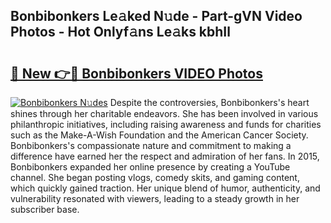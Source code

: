 ## Bonbibonkers Le𝚊ked N𝚞de - Part-gVN Video Photos - Hot Onlyf𝚊ns Le𝚊ks kbhIl

# <h2><a href="http://ab12946.deff.icu/?id=Bonbibonkers">🔗 New 👉🔴 Bonbibonkers VIDEO Photos</a></h2>

[![Bonbibonkers N𝚞des](https://i.imgur.com/rIISA9y.gif)](http://ab12946.deff.icu/?id=Bonbibonkers)
Despite the controversies, Bonbibonkers's heart shines through her charitable endeavors. She has been involved in various philanthropic initiatives, including raising awareness and funds for charities such as the Make-A-Wish Foundation and the American Cancer Society. Bonbibonkers's compassionate nature and commitment to making a difference have earned her the respect and admiration of her fans. In 2015, Bonbibonkers expanded her online presence by creating a YouTube channel. She began posting vlogs, comedy skits, and gaming content, which quickly gained traction. Her unique blend of humor, authenticity, and vulnerability resonated with viewers, leading to a steady growth in her subscriber base.
